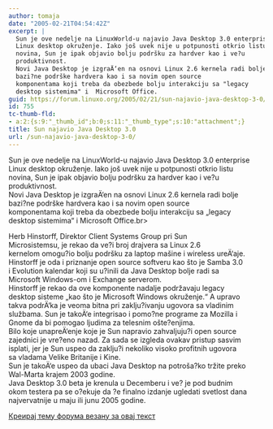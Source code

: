 ```yaml
---
author: tomaja
date: "2005-02-21T04:54:42Z"
excerpt: |
  Sun je ove nedelje na LinuxWorld-u najavio Java Desktop 3.0 enterprise
  Linux desktop okruženje. Iako još uvek nije u potpunosti otkrio listu
  novina, Sun je ipak objavio bolju podršku za hardver kao i ve?u
  produktivnost.
  Novi Java Desktop je izgraÄ‘en na osnovi Linux 2.6 kernela radi bolje
  bazi?ne podrške hardvera kao i sa novim open source
  komponentama koji treba da obezbede bolju interakciju sa "legacy
  desktop sistemima" i  Microsoft Office.
guid: https://forum.linuxo.org/2005/02/21/sun-najavio-java-desktop-3-0/
id: 755
tc-thumb-fld:
- a:2:{s:9:"_thumb_id";b:0;s:11:"_thumb_type";s:10:"attachment";}
title: Sun najavio Java Desktop 3.0
url: /sun-najavio-java-desktop-3-0/
---
```

Sun je ove nedelje na LinuxWorld-u najavio Java Desktop 3.0 enterprise  
Linux desktop okruženje. Iako još uvek nije u potpunosti otkrio listu  
novina, Sun je ipak objavio bolju podršku za hardver kao i ve?u  
produktivnost.  
Novi Java Desktop je izgraÄ‘en na osnovi Linux 2.6 kernela radi bolje  
bazi?ne podrške hardvera kao i sa novim open source  
komponentama koji treba da obezbede bolju interakciju sa &#8222;legacy  
desktop sistemima&#8220; i Microsoft Office.<!--break-->br>

  
Herb Hinstorff, Direktor Client Systems Group pri Sun  
Microsistemsu, je rekao da ve?i broj drajvera sa Linux 2.6  
kernelom omogu?io bolju podršku za laptop mašine i wireless ureÄ‘aje.  
Hinstorff je oda i priznanje open source softveru kao što je Samba 3.0  
i Evolution kalendar koji su u?inili da Java Desktop bolje radi sa  
Microsoft Windows-om i Exchange serverom.  
Hinstorff je rekao da ove komponente nadalje podržavaju legacy  
desktop sisteme &#8222;kao što je Microsoft Windows okruženje.&#8220; A upravo  
takva podrÄ‘ka je veoma bitna pri zaklju?ivanju ugovora sa vladinim  
službama. Sun je takoÄ‘e integrisao i pomo?ne programe za Mozilla i  
Gnome da bi pomogao ljudima za telesnim ošte?enjima.  
Bilo koje unapreÄ‘enje koje je Sun napravio zahvaljuju?i open source  
zajednici je vre?eno nazad. Za sada se izgleda ovakav pristup sasvim  
isplati, jer je Sun uspeo da zaklju?i nekoliko visoko profitnih ugovora  
sa vladama Velike Britanije i Kine.  
Sun je takoÄ‘e uspeo da ubaci Java Desktop na potroša?ko tržite preko  
Wal-Marta krajem 2003 godine.  
Java Desktop 3.0 beta je krenula u Decemberu i ve? je pod budnim  
okom testera pa se o?ekuje da ?e finalno izdanje ugledati svetlost dana  
najvervatnije u maju ili junu 2005 godine.

[Креирај тему форума везану за овај текст](https://linuxo.org/nova-tema-na-forumu/?se_pid=755)